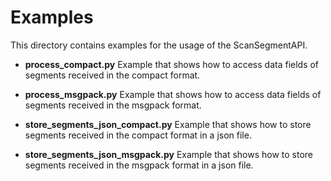 # Examples
This directory contains examples for the usage of the ScanSegmentAPI.

* **process_compact.py** Example that shows how to access data fields of segments received in the compact format.

* **process_msgpack.py** Example that shows how to access data fields of segments received in the msgpack format.

* **store_segments_json_compact.py** Example that shows how to store segments received in the compact format in a json file.

* **store_segments_json_msgpack.py** Example that shows how to store segments received in the msgpack format in a json file.